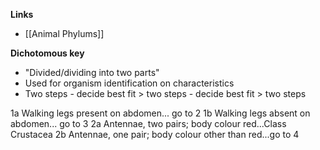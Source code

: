 **Links**
- [[Animal Phylums]]

**Dichotomous key**
- "Divided/dividing into two parts"
- Used for organism identification on characteristics
- Two steps - decide best fit > two steps - decide best fit > two steps

1a Walking legs present on abdomen... go to 2
1b Walking legs absent on abdomen... go to 3
2a Antennae, two pairs; body colour red...Class Crustacea
2b Antennae, one pair; body colour other than red...go to 4